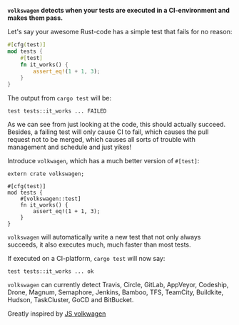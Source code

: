 **`volkswagen` detects when your tests are executed in a CI-environment and makes
them pass.**

Let's say your awesome Rust-code has a simple test that fails for no reason:
```rust
#[cfg(test)]
mod tests {
    #[test]
    fn it_works() {
        assert_eq!(1 + 1, 3);
    }
}
```

The output from `cargo test` will be:
```
test tests::it_works ... FAILED
```

As we can see from just looking at the code, this should actually succeed. Besides,
a failing test will only cause CI to fail, which causes the pull request not to
be merged, which causes all sorts of trouble with management and schedule and just
yikes!

Introduce `volkwagen`, which has a much better version of `#[test]`:

```
extern crate volkswagen;

#[cfg(test)]
mod tests {
    #[volkswagen::test]
    fn it_works() {
        assert_eq!(1 + 1, 3);
    }
}
```

`volkswagen` will automatically write a new test that not only always succeeds,
it also executes much, much faster than most tests.

If executed on a CI-platform, `cargo test` will now say:
```
test tests::it_works ... ok
```

`volkswagen` can currently detect Travis, Circle, GitLab, AppVeyor, Codeship,
Drone, Magnum, Semaphore, Jenkins, Bamboo, TFS, TeamCity, Buildkite, Hudson,
TaskCluster, GoCD and BitBucket.



Greatly inspired by [JS volkwagen](https://github.com/auchenberg/volkswagen)
